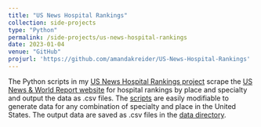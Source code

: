 ```yaml
---
title: "US News Hospital Rankings"
collection: side-projects
type: "Python"
permalink: /side-projects/us-news-hospital-rankings
date: 2023-01-04
venue: "GitHub"
projurl: 'https://github.com/amandakreider/US-News-Hospital-Rankings'
---
```

The Python scripts in my <a target="_blank" href="https://github.com/amandakreider/US-News-Hospital-Rankings">US News Hospital Rankings project</a> scrape the <a target="_blank" href="https://health.usnews.com/best-hospitals">US News & World Report website</a> for hospital rankings by place and specialty and output the data as .csv files. The <a target="_blank" href="https://github.com/amandakreider/US-News-Hospital-Rankings/tree/main/scripts">scripts</a> are easily modifiable to generate data for any combination of specialty and place in the United States. The output data are saved as .csv files in the <a target="_blank" href="https://github.com/amandakreider/US-News-Hospital-Rankings/tree/main/data">data directory</a>.


